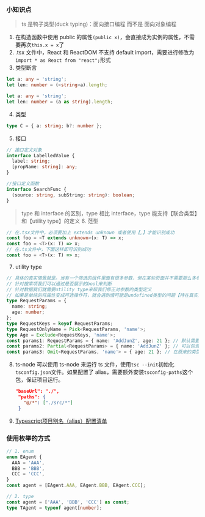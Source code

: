 ### 小知识点

> ts 是鸭子类型(duck typing)：面向接口编程 而不是 面向对象编程

1. 在构造函数中使用 public 的属性`(public x)`，会直接成为实例的属性，不需要再次`this.x = x`了
2. .tsx 文件中，React 和 ReactDOM 不支持 default import，需要进行修改为`import * as React from "react";`形式
3. 类型断言

```ts
let a: any = 'string';
let len: number = (<string>a).length;

let a: any = 'string';
let len: number = (a as string).length;
```

4. 类型

```ts
type C = { a: string; b?: number };
```

5. 接口

```ts
// 接口定义对象
interface LabelledValue {
  label: string;
  [propName: string]: any;
}

//接口定义函数
interface SearchFunc {
  (source: string, subString: string): boolean;
}
```

> type 和 interface 的区别，type 相比 interface，type 能支持【联合类型】和【utility type】的定义 6. 范型

```ts
// 在.tsx文件中，必须要加上 extends unknown 或者使用【,】才能识别成功
const foo = <T extends unknown>(x: T) => x;
const foo = <T>(x: T) => x;
// 在.ts文件中，下面这样即可识别成功
const foo = <T>(x: T) => x;
```

7. utility type

```ts
// 具体的真实情景就是。当有一个筛选的组件里面有很多参数，但在某些页面并不需要那么多参数筛选的时候
// 针对搜索项我们可以通过是否展示的bool来判断
// 针对数据我们就需要utility type来帮我们修正对参数的类型定义
// 如果是单纯的将属性变成可选操作符，就会遇到值可能是undefined类型的问题【待在真实业务上验证可行性】
type RequestParams = {
  name: string;
  age: number;
};
type RequestKeys = keyof RequestParams;
type RequestOnlyName = Pick<RequestParams, 'name'>;
type Age = Exclude<RequestKeys, 'name'>;
const params1: RequestParams = { name: 'AddJunZ', age: 21 }; // 默认需要带上所有参数
const params2: Partial<RequestParams> = { name: 'AddJunZ' }; // 可以包含任何的参数字段
const params3: Omit<RequestParams, 'name'> = { age: 21 }; // 在原来的类型除去某个字段
```

8. ts-node
   可以使用 ts-node 来运行 ts 文件，使用`tsc --init`初始化`tsconfig.json`文件。如果配置了 alias，需要额外安装`tsconfig-paths`这个包，保证项目运行。

   ```json
   "baseUrl": "./",
    "paths": {
      "@/*": ["./src/*"]
    }
   ```

9. [Typescript项目别名（alias）配置清单](https://zhuanlan.zhihu.com/p/298189197)

### 使用枚举的方式
```ts
// 1. enum
enum EAgent {
  AAA = 'AAA',
  BBB = 'BBB',
  CCC = 'CCC',
}
const agent = [EAgent.AAA, EAgent.BBB, EAgent.CCC];

// 2. type
const agent = ['AAA', 'BBB', 'CCC'] as const;
type TAgent = typeof agent[number];
```